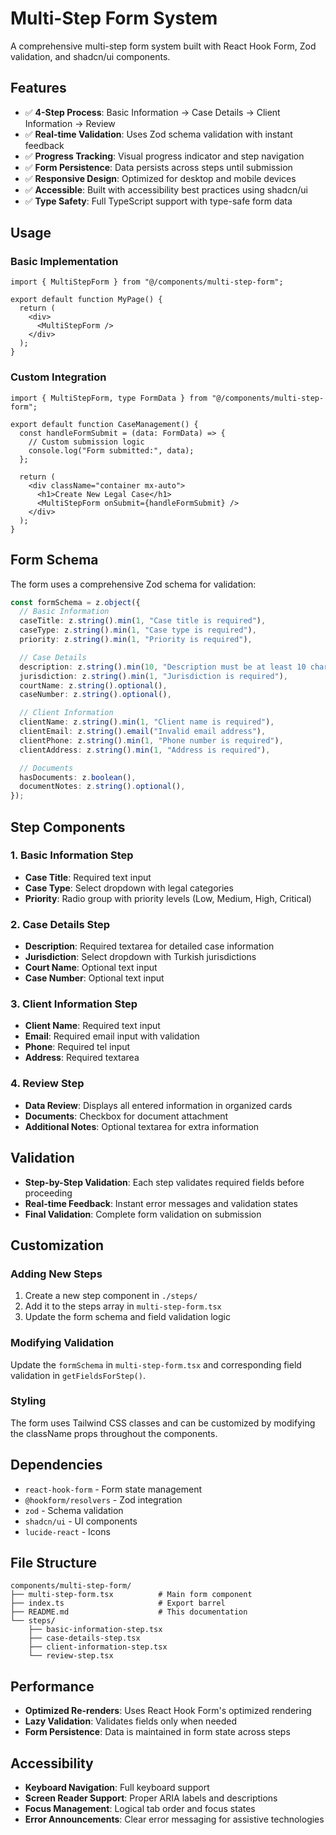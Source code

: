 # Multi-Step Form System

A comprehensive multi-step form system built with React Hook Form, Zod validation, and shadcn/ui components.

## Features

- ✅ **4-Step Process**: Basic Information → Case Details → Client Information → Review
- ✅ **Real-time Validation**: Uses Zod schema validation with instant feedback
- ✅ **Progress Tracking**: Visual progress indicator and step navigation
- ✅ **Form Persistence**: Data persists across steps until submission
- ✅ **Responsive Design**: Optimized for desktop and mobile devices
- ✅ **Accessible**: Built with accessibility best practices using shadcn/ui
- ✅ **Type Safety**: Full TypeScript support with type-safe form data

## Usage

### Basic Implementation

```tsx
import { MultiStepForm } from "@/components/multi-step-form";

export default function MyPage() {
  return (
    <div>
      <MultiStepForm />
    </div>
  );
}
```

### Custom Integration

```tsx
import { MultiStepForm, type FormData } from "@/components/multi-step-form";

export default function CaseManagement() {
  const handleFormSubmit = (data: FormData) => {
    // Custom submission logic
    console.log("Form submitted:", data);
  };

  return (
    <div className="container mx-auto">
      <h1>Create New Legal Case</h1>
      <MultiStepForm onSubmit={handleFormSubmit} />
    </div>
  );
}
```

## Form Schema

The form uses a comprehensive Zod schema for validation:

```typescript
const formSchema = z.object({
  // Basic Information
  caseTitle: z.string().min(1, "Case title is required"),
  caseType: z.string().min(1, "Case type is required"),
  priority: z.string().min(1, "Priority is required"),

  // Case Details
  description: z.string().min(10, "Description must be at least 10 characters"),
  jurisdiction: z.string().min(1, "Jurisdiction is required"),
  courtName: z.string().optional(),
  caseNumber: z.string().optional(),

  // Client Information
  clientName: z.string().min(1, "Client name is required"),
  clientEmail: z.string().email("Invalid email address"),
  clientPhone: z.string().min(1, "Phone number is required"),
  clientAddress: z.string().min(1, "Address is required"),

  // Documents
  hasDocuments: z.boolean(),
  documentNotes: z.string().optional(),
});
```

## Step Components

### 1. Basic Information Step

- **Case Title**: Required text input
- **Case Type**: Select dropdown with legal categories
- **Priority**: Radio group with priority levels (Low, Medium, High, Critical)

### 2. Case Details Step

- **Description**: Required textarea for detailed case information
- **Jurisdiction**: Select dropdown with Turkish jurisdictions
- **Court Name**: Optional text input
- **Case Number**: Optional text input

### 3. Client Information Step

- **Client Name**: Required text input
- **Email**: Required email input with validation
- **Phone**: Required tel input
- **Address**: Required textarea

### 4. Review Step

- **Data Review**: Displays all entered information in organized cards
- **Documents**: Checkbox for document attachment
- **Additional Notes**: Optional textarea for extra information

## Validation

- **Step-by-Step Validation**: Each step validates required fields before proceeding
- **Real-time Feedback**: Instant error messages and validation states
- **Final Validation**: Complete form validation on submission

## Customization

### Adding New Steps

1. Create a new step component in `./steps/`
2. Add it to the steps array in `multi-step-form.tsx`
3. Update the form schema and field validation logic

### Modifying Validation

Update the `formSchema` in `multi-step-form.tsx` and corresponding field validation in `getFieldsForStep()`.

### Styling

The form uses Tailwind CSS classes and can be customized by modifying the className props throughout the components.

## Dependencies

- `react-hook-form` - Form state management
- `@hookform/resolvers` - Zod integration
- `zod` - Schema validation
- `shadcn/ui` - UI components
- `lucide-react` - Icons

## File Structure

```
components/multi-step-form/
├── multi-step-form.tsx          # Main form component
├── index.ts                     # Export barrel
├── README.md                    # This documentation
└── steps/
    ├── basic-information-step.tsx
    ├── case-details-step.tsx
    ├── client-information-step.tsx
    └── review-step.tsx
```

## Performance

- **Optimized Re-renders**: Uses React Hook Form's optimized rendering
- **Lazy Validation**: Validates fields only when needed
- **Form Persistence**: Data is maintained in form state across steps

## Accessibility

- **Keyboard Navigation**: Full keyboard support
- **Screen Reader Support**: Proper ARIA labels and descriptions
- **Focus Management**: Logical tab order and focus states
- **Error Announcements**: Clear error messaging for assistive technologies
